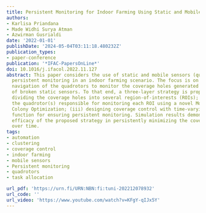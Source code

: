 ```yaml
---
title: Persistent Monitoring for Indoor Farming Using Static and Mobile Sensors
authors:
- Karlisa Priandana
- Made Widhi Surya Atman
- Azwirman Gusrialdi
date: '2022-01-01'
publishDate: '2024-05-04T03:11:18.480232Z'
publication_types:
- paper-conference
publication: '*IFAC-PapersOnLine*'
doi: 10.1016/j.ifacol.2022.11.127
abstract: This paper considers the use of static and mobile sensors (quadrotors) for
  persistent monitoring in an indoor farming scenario. The focus is on autonomous
  navigation of the quadrotors to monitor the coverage holes generated by a number
  of broken static sensors. To that end, a three-layer strategy is proposed by (i)
  dividing the coverage holes into several region-of-interests (ROIs); (ii) selecting
  the quadrotor(s) responsible for monitoring each ROI using a novel Modified Ant
  Colony Optimization; (iii) designing coverage control with time-varying density
  function for ensuring persistent monitoring. Simulation results demonstrate the
  efficacy of the proposed strategy in persistently minimizing the coverage holes
  over time.
tags:
- automation
- clustering
- coverage control
- indoor farming
- mobile sensors
- Persistent monitoring
- quadrotors
- task allocation

url_pdf: 'https://urn.fi/URN:NBN:fi:tuni-202212078932'
url_code: ''
url_video: 'https://www.youtube.com/watch?v=KFgY-qIJx5Y'
---
```

